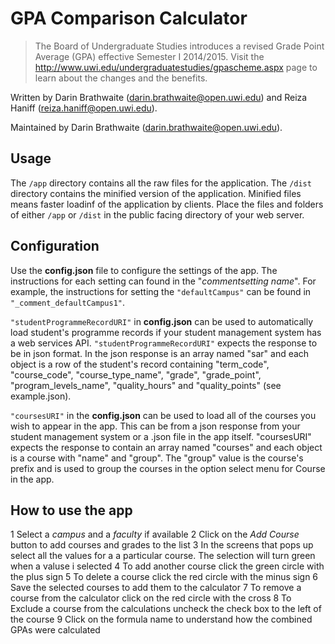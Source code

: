 # GPA Comparison Calculator

> The Board of Undergraduate Studies introduces a revised Grade Point Average (GPA) effective Semester I 2014/2015. Visit the http://www.uwi.edu/undergraduatestudies/gpascheme.aspx page to learn about the changes and the benefits.

Written by Darin Brathwaite (darin.brathwaite@open.uwi.edu) and Reiza Haniff (reiza.haniff@open.uwi.edu).

Maintained by Darin Brathwaite (darin.brathwaite@open.uwi.edu).

## Usage

The `/app` directory contains all the raw files for the application. The `/dist` directory contains the minified version of the application. Minified files means faster loadinf of the application by clients. Place the files and folders of either `/app` or `/dist` in the public facing directory of your web server.

## Configuration

Use the **config.json** file to configure the settings of the app. The instructions for each setting can found in the "_comment_*setting name*". For example, the instructions for setting the `"defaultCampus"` can be found in `"_comment_defaultCampus1"`.

`"studentProgrammeRecordURI"` in **config.json** can be used to automatically load student's programme records if your student management system has a web services API. `"studentProgrammeRecordURI"` expects the response to be in json format. In the json response is an array named "sar" and each object is a row of the student's record containing "term_code", "course_code", "course_type_name", "grade", "grade_point", "program_levels_name", "quality_hours" and "quality_points" (see example.json).

`"coursesURI"` in the **config.json** can be used to load all of the courses you wish to appear in the app. This can be from a json response from your student management system or a .json file in the app itself. "coursesURI" expects the response to contain an array named "courses" and each object is a course with "name" and "group". The "group" value is the course's prefix and is used to group the courses in the option select menu for Course in the app.

## How to use the app

1 Select a *campus* and a *faculty* if available
2 Click on the *Add Course* button to add courses and grades to the list
3 In the screens that pops up select all the values for a a particular course. The selection will turn green when a valuse i selected
4 To add another course click the green circle with the plus sign
5 To delete a course click the red circle with the minus sign
6 Save the selected courses to add them to the calculator
7 To remove a course from the calculator click on the red circle with the cross
8 To Exclude a course from the calculations uncheck the check box to the left of the course
9 Click on the formula name to understand how the combined GPAs were calculated